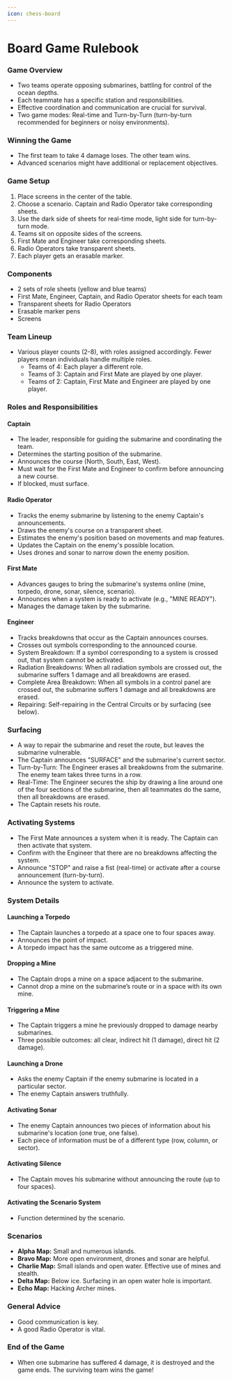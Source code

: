 ```yaml
---
icon: chess-board
---
```


# Board Game Rulebook

### Game Overview

* Two teams operate opposing submarines, battling for control of the ocean depths.
* Each teammate has a specific station and responsibilities.
* Effective coordination and communication are crucial for survival.
* Two game modes: Real-time and Turn-by-Turn (turn-by-turn recommended for beginners or noisy environments).

### Winning the Game

* The first team to take 4 damage loses. The other team wins.
* Advanced scenarios might have additional or replacement objectives.

### Game Setup

1. Place screens in the center of the table.
2. Choose a scenario. Captain and Radio Operator take corresponding sheets.
3. Use the dark side of sheets for real-time mode, light side for turn-by-turn mode.
4. Teams sit on opposite sides of the screens.
5. First Mate and Engineer take corresponding sheets.
6. Radio Operators take transparent sheets.
7. Each player gets an erasable marker.

### Components

* 2 sets of role sheets (yellow and blue teams)
* First Mate, Engineer, Captain, and Radio Operator sheets for each team
* Transparent sheets for Radio Operators
* Erasable marker pens
* Screens

### Team Lineup

* Various player counts (2-8), with roles assigned accordingly. Fewer players mean individuals handle multiple roles.
  * Teams of 4: Each player a different role.
  * Teams of 3: Captain and First Mate are played by one player.
  * Teams of 2: Captain, First Mate and Engineer are played by one player.

### Roles and Responsibilities

#### Captain

* The leader, responsible for guiding the submarine and coordinating the team.
* Determines the starting position of the submarine.
* Announces the course (North, South, East, West).
* Must wait for the First Mate and Engineer to confirm before announcing a new course.
* If blocked, must surface.

#### Radio Operator

* Tracks the enemy submarine by listening to the enemy Captain's announcements.
* Draws the enemy's course on a transparent sheet.
* Estimates the enemy's position based on movements and map features.
* Updates the Captain on the enemy's possible location.
* Uses drones and sonar to narrow down the enemy position.

#### First Mate

* Advances gauges to bring the submarine's systems online (mine, torpedo, drone, sonar, silence, scenario).
* Announces when a system is ready to activate (e.g., "MINE READY").
* Manages the damage taken by the submarine.

#### Engineer

* Tracks breakdowns that occur as the Captain announces courses.
* Crosses out symbols corresponding to the announced course.
* System Breakdown: If a symbol corresponding to a system is crossed out, that system cannot be activated.
* Radiation Breakdowns: When all radiation symbols are crossed out, the submarine suffers 1 damage and all breakdowns are erased.
* Complete Area Breakdown: When all symbols in a control panel are crossed out, the submarine suffers 1 damage and all breakdowns are erased.
* Repairing: Self-repairing in the Central Circuits or by surfacing (see below).

### Surfacing

* A way to repair the submarine and reset the route, but leaves the submarine vulnerable.
* The Captain announces "SURFACE" and the submarine's current sector.
* Turn-by-Turn: The Engineer erases all breakdowns from the submarine. The enemy team takes three turns in a row.
* Real-Time: The Engineer secures the ship by drawing a line around one of the four sections of the submarine, then all teammates do the same, then all breakdowns are erased.
* The Captain resets his route.

### Activating Systems

* The First Mate announces a system when it is ready. The Captain can then activate that system.
* Confirm with the Engineer that there are no breakdowns affecting the system.
* Announce "STOP" and raise a fist (real-time) or activate after a course announcement (turn-by-turn).
* Announce the system to activate.

### System Details

#### Launching a Torpedo

* The Captain launches a torpedo at a space one to four spaces away.
* Announces the point of impact.
* A torpedo impact has the same outcome as a triggered mine.

#### Dropping a Mine

* The Captain drops a mine on a space adjacent to the submarine.
* Cannot drop a mine on the submarine’s route or in a space with its own mine.

#### Triggering a Mine

* The Captain triggers a mine he previously dropped to damage nearby submarines.
* Three possible outcomes: all clear, indirect hit (1 damage), direct hit (2 damage).

#### Launching a Drone

* Asks the enemy Captain if the enemy submarine is located in a particular sector.
* The enemy Captain answers truthfully.

#### Activating Sonar

* The enemy Captain announces two pieces of information about his submarine's location (one true, one false).
* Each piece of information must be of a different type (row, column, or sector).

#### Activating Silence

* The Captain moves his submarine without announcing the route (up to four spaces).

#### Activating the Scenario System

* Function determined by the scenario.

### Scenarios

* **Alpha Map:** Small and numerous islands.
* **Bravo Map:** More open environment, drones and sonar are helpful.
* **Charlie Map:** Small islands and open water. Effective use of mines and stealth.
* **Delta Map:** Below ice. Surfacing in an open water hole is important.
* **Echo Map:** Hacking Archer mines.

### General Advice

* Good communication is key.
* A good Radio Operator is vital.

### End of the Game

* When one submarine has suffered 4 damage, it is destroyed and the game ends. The surviving team wins the game!
